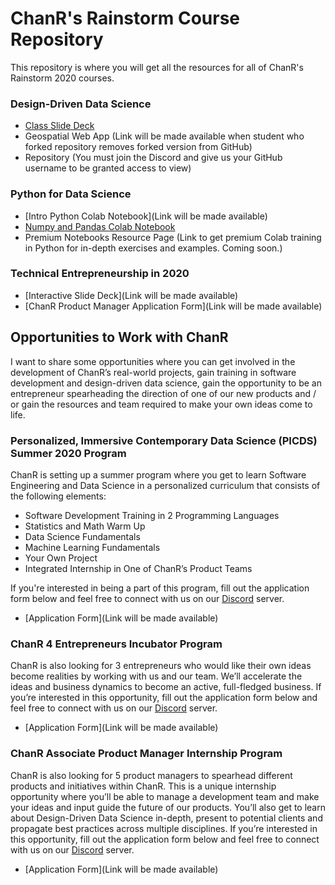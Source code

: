 # ChanR's Rainstorm Course Repository

This repository is where you will get all the resources for all of ChanR's Rainstorm 2020 courses.

### Design-Driven Data Science

- [Class Slide Deck](https://docs.google.com/presentation/d/1cW0woLwUKUOrxGzPbCrQ9d0-rGJ1YY3biRkt45wVfw8/edit?usp=sharing)
- Geospatial Web App (Link will be made available when student who forked repository removes forked version from GitHub)
- Repository (You must join the Discord and give us your GitHub username to be granted access to view)

### Python for Data Science

- [Intro Python Colab Notebook](Link will be made available) 
- [Numpy and Pandas Colab Notebook](https://colab.research.google.com/drive/1eE2Z3WnipDjpC1MzB81HH8wvcca1zyHY)  
- Premium Notebooks Resource Page (Link to get premium Colab training in Python for in-depth exercises and examples. Coming soon.)

### Technical Entrepreneurship in 2020

- [Interactive Slide Deck](Link will be made available)
- [ChanR Product Manager Application Form](Link will be made available)

## Opportunities to Work with ChanR

I want to share some opportunities where you can get involved in the development of ChanR’s real-world projects, gain training in software development and design-driven data science, gain the opportunity to be an entrepreneur spearheading the direction of one of our new products and / or gain the resources and team required to make your own ideas come to life.

### Personalized, Immersive Contemporary Data Science (PICDS) Summer 2020 Program

ChanR is setting up a summer program where you get to learn Software Engineering and Data Science in a personalized curriculum that consists of the following elements:

- Software Development Training in 2 Programming Languages
- Statistics and Math Warm Up  
- Data Science Fundamentals
- Machine Learning Fundamentals  
- Your Own Project
- Integrated Internship in One of ChanR’s Product Teams

If you're interested in being a part of this program, fill out the application form below and feel free to connect with us on our [Discord](https://discord.gg/BurGp7e) server.

- [Application Form](Link will be made available)

### ChanR 4 Entrepreneurs Incubator Program

ChanR is also looking for 3 entrepreneurs who would like their own ideas become realities by working with us and our team. We’ll accelerate the ideas and business dynamics to become an active, full-fledged business. If you’re interested in this opportunity, fill out the application form below and feel free to connect with us on our [Discord](https://discord.gg/BurGp7e) server.

- [Application Form](Link will be made available)

### ChanR Associate Product Manager Internship Program

ChanR is also looking for 5 product managers to spearhead different products and initiatives within ChanR. This is a unique internship opportunity where you’ll be able to manage a development team and make your ideas and input guide the future of our products. You’ll also get to learn about Design-Driven Data Science in-depth, present to potential clients and propagate best practices across multiple disciplines. If you’re interested in this opportunity, fill out the application form below and feel free to connect with us on our [Discord](https://discord.gg/BurGp7e) server.   

- [Application Form](Link will be made available)
